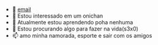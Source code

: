  - 👋 [email](magnus.alemida@escola.pr.gov.br)
- 👀 Estou interessado em um onichan
- 🌱 Atualmente estou aprendendo poha nenhuma
- 💞️ Estou procurando algo para fazer na vida(s3x0)
- 📫 amo minha namorada, esporte e sair com os amigos
